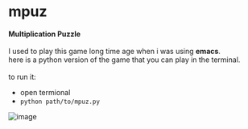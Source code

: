 # mpuz
<b>Multiplication Puzzle</b><br>
<br>
I used to play this game long time age when i was using <b>emacs</b>.<br>
here is a python version of the game that you can play in the terminal.<br>
<br>
to run it:
- open termional
- `python path/to/mpuz.py`


![image](https://user-images.githubusercontent.com/3491396/173845679-e1090cf0-f211-4198-b3c3-5110fb442865.png)
